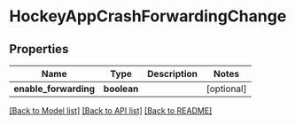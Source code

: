 # HockeyAppCrashForwardingChange

## Properties
Name | Type | Description | Notes
------------ | ------------- | ------------- | -------------
**enable_forwarding** | **boolean** |  | [optional] 

[[Back to Model list]](../README.md#documentation-for-models) [[Back to API list]](../README.md#documentation-for-api-endpoints) [[Back to README]](../README.md)

